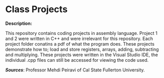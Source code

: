 # Class Projects

**Description:**
  
  This repository contains coding projects in assembly language. Project 1 and 2 were written in C++ and were irrelevant for this
  repository. Each project folder conatins a pdf of what the program does. These projects demonstrate how to; load and store
  registers, arrays, adding, subtracting and multiplying. These projects were written in the Visual Studio IDE, the individual .cpp
  files can still be accessed for viewing the code used.
  
  ***Sources***: Professor Mehdi Peiravi of Cal State Fullerton University.
